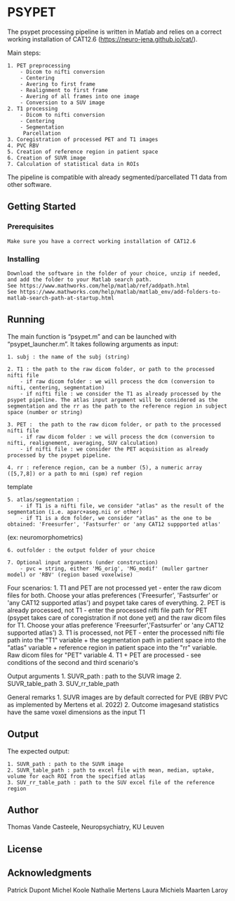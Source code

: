 # PSYPET

The psypet processing pipeline is written in Matlab and relies on a correct working installation of CAT12.6 (https://neuro-jena.github.io/cat/).

Main steps:

	1. PET preprocessing
		- Dicom to nifti conversion
		- Centering
		- Avering to first frame
		- Realignment to first frame
		- Avering of all frames into one image
		- Conversion to a SUV image
	2. T1 processing
		- Dicom to nifti conversion
		- Centering
		- Segmentation
		 Parcellation 
	3. Coregistration of processed PET and T1 images
	4. PVC RBV
	5. Creation of reference region in patient space
	6. Creation of SUVR image
	7. Calculation of statistical data in ROIs


The pipeline is compatible with already segmented/parcellated T1 data from other software.


## Getting Started


### Prerequisites

	Make sure you have a correct working installation of CAT12.6

### Installing

	Download the software in the folder of your choice, unzip if needed, and add the folder to your Matlab search path.
	See https://www.mathworks.com/help/matlab/ref/addpath.html
	See https://www.mathworks.com/help/matlab/matlab_env/add-folders-to-matlab-search-path-at-startup.html

## Running 

The main function is “psypet.m” and can be launched with “psypet_launcher.m”. It takes following arguments as input:
 
	1. subj : the name of the subj (string)
 
	2. T1 : the path to the raw dicom folder, or path to the processed nifti file
        - if raw dicom folder : we will process the dcm (conversion to nifti, centering, segmentation)
        - if nifti file : we consider the T1 as already processed by the psypet pipeline. The atlas input argument will be considered as the segmentation and the rr as the path to the reference region in subject space (number or string)
  
	3. PET :  the path to the raw dicom folder, or path to the processed nifti file
        - if raw dicom folder : we will process the dcm (conversion to nifti, realignement, averaging, SUV calculation)
        - if nifti file : we consider the PET acquisition as already processed by the psypet pipeline.
  
	4. rr : reference region, can be a number (5), a numeric array ([5,7,8]) or a path to mni (spm) ref region
   template
  
	5. atlas/segmentation :
        - if T1 is a nifti file, we consider "atlas" as the result of the segmentation (i.e. aparc+aseg.nii or other)
        - if T1 is a dcm folder, we consider "atlas" as the one to be obtained: 'Freesurfer', 'Fastsurfer' or 'any CAT12 suppported atlas'
   (ex: neuromorphometrics)

	6. outfolder : the output folder of your choice

	7. Optional input arguments (under construction)
		- pvc = string, either 'MG_orig', 'MG_modif' (muller gartner model) or 'RBV' (region based voxelwise)

Four scenarios:
	1. T1 and PET are not processed yet
		- enter the raw dicom files for both. Choose your atlas preferences ('Freesurfer', 'Fastsurfer' or 'any CAT12 supported atlas') and psypet take cares of everything.
	2. PET is already processed, not T1
		- enter the processed nifti file path for PET (psypet takes care of coregistration if not done yet) and the raw dicom files for T1. Choose your atlas preference 'Freesurfer','Fastsurfer' or 'any CAT12 supported atlas')
	3. T1 is processed, not PET
		- enter the processed nifti file path into the "T1" variable + the segmentation path in patient space into the "atlas" variable + reference region in patient space into the "rr" variable. Raw dicom files for "PET" variable
	4. T1 + PET are processed
		- see conditions of the second and third scenario's


Output arguments
    1. SUVR_path : path to the SUVR image
    2. SUVR_table_path
    3. SUV_rr_table_path

General remarks
    1. SUVR images are by default corrected for PVE (RBV PVC as implemented by Mertens et al. 2022)
    2. Outcome imagesand statistics have the same voxel dimensions as the input T1

## Output

The expected output:

	1. SUVR_path : path to the SUVR image
	2. SUVR_table_path : path to excel file with mean, median, uptake, volume for each ROI from the specified atlas
	3. SUV_rr_table_path : path to the SUV excel file of the reference region

## Author

Thomas Vande Casteele, Neuropsychiatry, KU Leuven

## License

## Acknowledgments

Patrick Dupont
Michel Koole
Nathalie Mertens
Laura Michiels
Maarten Laroy

